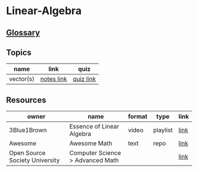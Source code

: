 # Linear-Algebra

## [Glossary](./glossary.md)

## Topics

| name                      | link                                      | quiz | 
| ---                       | ---                                       | ---  |
| vector(s)                 | [notes link](./topics/vectors/vector.md)  | [quiz link](./topics/vectors/QUIZ.md) |


## Resources

| owner                             | name                              | format    | type      | link   |
| ---                               | ---                               | ---       | ---       | ---    | 
| 3Blue1Brown                       | Essence of Linear Algebra         | video     | playlist  | [link](https://www.youtube.com/playlist?list=PLZHQObOWTQDPD3MizzM2xVFitgF8hE_ab) |
| Awesome                           | Awesome Math                      | text      | repo      | [link](https://github.com/rossant/awesome-math?tab=readme-ov-file#linear-algebra) |
| Open Source Society University    | Computer Science > Advanced Math  |           |           | [link](https://github.com/ossu/computer-science?tab=readme-ov-file#advanced-math) |




